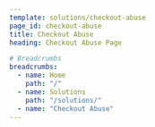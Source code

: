 ```yaml
---
template: solutions/checkout-abuse
page_id: checkout-abuse
title: Checkout Abuse
heading: Checkout Abuse Page

# Breadcrumbs
breadcrumbs:
  - name: Home
    path: "/"
  - name: Solutions
    path: "/solutions/"
  - name: "Checkout Abuse"
---
```

